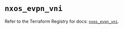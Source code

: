 # `nxos_evpn_vni`

Refer to the Terraform Registry for docs: [`nxos_evpn_vni`](https://registry.terraform.io/providers/ciscodevnet/nxos/0.5.10/docs/resources/evpn_vni).
